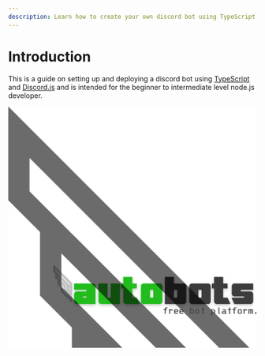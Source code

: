 ```yaml
---
description: Learn how to create your own discord bot using TypeScript.
---
```


# Introduction

This is a guide on setting up and deploying a discord bot using [TypeScript](https://typescript.org) and [Discord.js](https://discord.js.org) and is intended for the beginner to intermediate level node.js developer.

![Sponsored by autobots.host - free bot hosting platform.](.gitbook/assets/logo-short-transparent.png)


